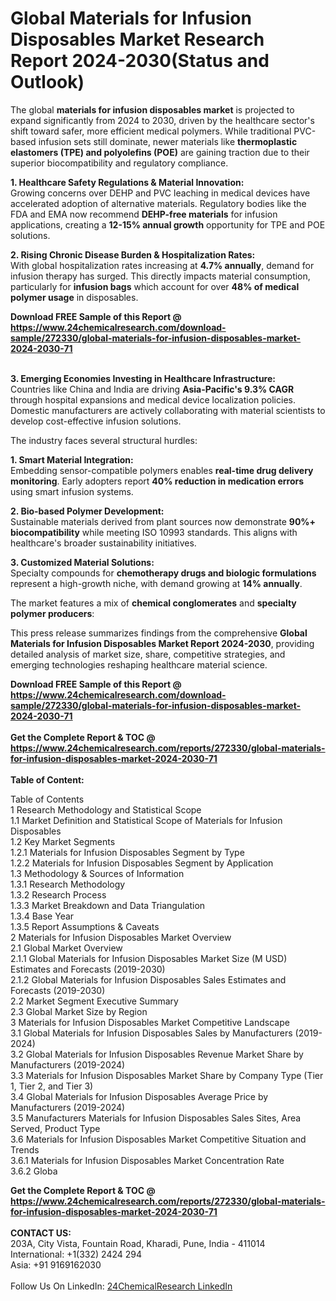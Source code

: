 <h1>Global Materials for Infusion Disposables Market Research Report 2024-2030(Status and Outlook)</h1><p>The global <strong>materials for infusion disposables market</strong> is projected to expand significantly from 2024 to 2030, driven by the healthcare sector's shift toward safer, more efficient medical polymers. While traditional PVC-based infusion sets still dominate, newer materials like <strong>thermoplastic elastomers (TPE) and polyolefins (POE)</strong> are gaining traction due to their superior biocompatibility and regulatory compliance.</p><p><strong>1. Healthcare Safety Regulations &amp; Material Innovation:</strong><br>
Growing concerns over DEHP and PVC leaching in medical devices have accelerated adoption of alternative materials. Regulatory bodies like the FDA and EMA now recommend <strong>DEHP-free materials</strong> for infusion applications, creating a <strong>12-15% annual growth</strong> opportunity for TPE and POE solutions.</p><p><strong>2. Rising Chronic Disease Burden &amp; Hospitalization Rates:</strong><br>
With global hospitalization rates increasing at <strong>4.7% annually</strong>, demand for infusion therapy has surged. This directly impacts material consumption, particularly for <strong>infusion bags</strong> which account for over <strong>48% of medical polymer usage</strong> in disposables.</p><div><b>Download FREE Sample of this Report @ 
            <a href="https://www.24chemicalresearch.com/download-sample/272330/global-materials-for-infusion-disposables-market-2024-2030-71">
            https://www.24chemicalresearch.com/download-sample/272330/global-materials-for-infusion-disposables-market-2024-2030-71</a></b></div><br><p><strong>3. Emerging Economies Investing in Healthcare Infrastructure:</strong><br>
Countries like China and India are driving <strong>Asia-Pacific's 9.3% CAGR</strong> through hospital expansions and medical device localization policies. Domestic manufacturers are actively collaborating with material scientists to develop cost-effective infusion solutions.</p><p>The industry faces several structural hurdles:</p><p><strong>1. Smart Material Integration:</strong><br>
Embedding sensor-compatible polymers enables <strong>real-time drug delivery monitoring</strong>. Early adopters report <strong>40% reduction in medication errors</strong> using smart infusion systems.</p><p><strong>2. Bio-based Polymer Development:</strong><br>
Sustainable materials derived from plant sources now demonstrate <strong>90%+ biocompatibility</strong> while meeting ISO 10993 standards. This aligns with healthcare's broader sustainability initiatives.</p><p><strong>3. Customized Material Solutions:</strong><br>
Specialty compounds for <strong>chemotherapy drugs and biologic formulations</strong> represent a high-growth niche, with demand growing at <strong>14% annually</strong>.</p><p>The market features a mix of <strong>chemical conglomerates</strong> and <strong>specialty polymer producers</strong>:</p><p>This press release summarizes findings from the comprehensive <strong>Global Materials for Infusion Disposables Market Report 2024-2030</strong>, providing detailed analysis of market size, share, competitive strategies, and emerging technologies reshaping healthcare material science.</p><div><b>Download FREE Sample of this Report @ 
            <a href="https://www.24chemicalresearch.com/download-sample/272330/global-materials-for-infusion-disposables-market-2024-2030-71">
            https://www.24chemicalresearch.com/download-sample/272330/global-materials-for-infusion-disposables-market-2024-2030-71</a></b></div><br><div><b>Get the Complete Report & TOC @ 
            <a href="https://www.24chemicalresearch.com/reports/272330/global-materials-for-infusion-disposables-market-2024-2030-71">
            https://www.24chemicalresearch.com/reports/272330/global-materials-for-infusion-disposables-market-2024-2030-71</a></b></div><br>
            <b>Table of Content:</b><p>Table of Contents<br />
1 Research Methodology and Statistical Scope<br />
1.1 Market Definition and Statistical Scope of Materials for Infusion Disposables<br />
1.2 Key Market Segments<br />
1.2.1 Materials for Infusion Disposables Segment by Type<br />
1.2.2 Materials for Infusion Disposables Segment by Application<br />
1.3 Methodology & Sources of Information<br />
1.3.1 Research Methodology<br />
1.3.2 Research Process<br />
1.3.3 Market Breakdown and Data Triangulation<br />
1.3.4 Base Year<br />
1.3.5 Report Assumptions & Caveats<br />
2 Materials for Infusion Disposables Market Overview<br />
2.1 Global Market Overview<br />
2.1.1 Global Materials for Infusion Disposables Market Size (M USD) Estimates and Forecasts (2019-2030)<br />
2.1.2 Global Materials for Infusion Disposables Sales Estimates and Forecasts (2019-2030)<br />
2.2 Market Segment Executive Summary<br />
2.3 Global Market Size by Region<br />
3 Materials for Infusion Disposables Market Competitive Landscape<br />
3.1 Global Materials for Infusion Disposables Sales by Manufacturers (2019-2024)<br />
3.2 Global Materials for Infusion Disposables Revenue Market Share by Manufacturers (2019-2024)<br />
3.3 Materials for Infusion Disposables Market Share by Company Type (Tier 1, Tier 2, and Tier 3)<br />
3.4 Global Materials for Infusion Disposables Average Price by Manufacturers (2019-2024)<br />
3.5 Manufacturers Materials for Infusion Disposables Sales Sites, Area Served, Product Type<br />
3.6 Materials for Infusion Disposables Market Competitive Situation and Trends<br />
3.6.1 Materials for Infusion Disposables Market Concentration Rate<br />
3.6.2 Globa</p><div><b>Get the Complete Report & TOC @ 
            <a href="https://www.24chemicalresearch.com/reports/272330/global-materials-for-infusion-disposables-market-2024-2030-71">
            https://www.24chemicalresearch.com/reports/272330/global-materials-for-infusion-disposables-market-2024-2030-71</a></b></div><br><b>CONTACT US:</b><br>
            203A, City Vista, Fountain Road, Kharadi, Pune, India - 411014<br>
            International: +1(332) 2424 294<br>
            Asia: +91 9169162030 <br><br>
            Follow Us On LinkedIn: <a href="https://www.linkedin.com/company/24chemicalresearch/">24ChemicalResearch LinkedIn</a>